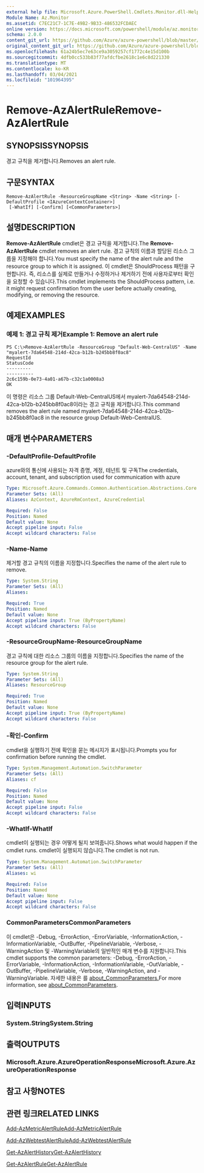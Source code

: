 ```yaml
---
external help file: Microsoft.Azure.PowerShell.Cmdlets.Monitor.dll-Help.xml
Module Name: Az.Monitor
ms.assetid: C7EC21C7-1C7E-49B2-9B33-486532FCDAEC
online version: https://docs.microsoft.com/powershell/module/az.monitor/remove-azalertrule
schema: 2.0.0
content_git_url: https://github.com/Azure/azure-powershell/blob/master/src/Monitor/Monitor/help/Remove-AzAlertRule.md
original_content_git_url: https://github.com/Azure/azure-powershell/blob/master/src/Monitor/Monitor/help/Remove-AzAlertRule.md
ms.openlocfilehash: 61a24b5ec7e63ce9a3059257cf1772c4e15d100b
ms.sourcegitcommit: 4dfb0cc533b83f77afdcfbe2618c1e6c8d221330
ms.translationtype: MT
ms.contentlocale: ko-KR
ms.lasthandoff: 03/04/2021
ms.locfileid: "101964395"
---
```

# <span data-ttu-id="101cb-101">Remove-AzAlertRule</span><span class="sxs-lookup"><span data-stu-id="101cb-101">Remove-AzAlertRule</span></span>

## <span data-ttu-id="101cb-102">SYNOPSIS</span><span class="sxs-lookup"><span data-stu-id="101cb-102">SYNOPSIS</span></span>
<span data-ttu-id="101cb-103">경고 규칙을 제거합니다.</span><span class="sxs-lookup"><span data-stu-id="101cb-103">Removes an alert rule.</span></span>

## <span data-ttu-id="101cb-104">구문</span><span class="sxs-lookup"><span data-stu-id="101cb-104">SYNTAX</span></span>

```
Remove-AzAlertRule -ResourceGroupName <String> -Name <String> [-DefaultProfile <IAzureContextContainer>]
 [-WhatIf] [-Confirm] [<CommonParameters>]
```

## <span data-ttu-id="101cb-105">설명</span><span class="sxs-lookup"><span data-stu-id="101cb-105">DESCRIPTION</span></span>
<span data-ttu-id="101cb-106">**Remove-AzAlertRule** cmdlet은 경고 규칙을 제거합니다.</span><span class="sxs-lookup"><span data-stu-id="101cb-106">The **Remove-AzAlertRule** cmdlet removes an alert rule.</span></span>
<span data-ttu-id="101cb-107">경고 규칙의 이름과 할당된 리소스 그룹을 지정해야 합니다.</span><span class="sxs-lookup"><span data-stu-id="101cb-107">You must specify the name of the alert rule and the resource group to which it is assigned.</span></span>
<span data-ttu-id="101cb-108">이 cmdlet은 ShouldProcess 패턴을 구현합니다. 즉, 리소스를 실제로 만들거나 수정하거나 제거하기 전에 사용자로부터 확인을 요청할 수 있습니다.</span><span class="sxs-lookup"><span data-stu-id="101cb-108">This cmdlet implements the ShouldProcess pattern, i.e. it might request confirmation from the user before actually creating, modifying, or removing the resource.</span></span>

## <span data-ttu-id="101cb-109">예제</span><span class="sxs-lookup"><span data-stu-id="101cb-109">EXAMPLES</span></span>

### <span data-ttu-id="101cb-110">예제 1: 경고 규칙 제거</span><span class="sxs-lookup"><span data-stu-id="101cb-110">Example 1: Remove an alert rule</span></span>
```
PS C:\>Remove-AzAlertRule -ResourceGroup "Default-Web-CentralUS" -Name "myalert-7da64548-214d-42ca-b12b-b245bb8f0ac8"
RequestId                                                                                                    StatusCode
---------                                                                                                    ----------
2c6c159b-0e73-4a01-a67b-c32c1a0008a3                                                                                 OK
```

<span data-ttu-id="101cb-111">이 명령은 리소스 그룹 Default-Web-CentralUS에서 myalert-7da64548-214d-42ca-b12b-b245bb8f0ac8이라는 경고 규칙을 제거합니다.</span><span class="sxs-lookup"><span data-stu-id="101cb-111">This command removes the alert rule named myalert-7da64548-214d-42ca-b12b-b245bb8f0ac8 in the resource group Default-Web-CentralUS.</span></span>

## <span data-ttu-id="101cb-112">매개 변수</span><span class="sxs-lookup"><span data-stu-id="101cb-112">PARAMETERS</span></span>

### <span data-ttu-id="101cb-113">-DefaultProfile</span><span class="sxs-lookup"><span data-stu-id="101cb-113">-DefaultProfile</span></span>
<span data-ttu-id="101cb-114">azure와의 통신에 사용되는 자격 증명, 계정, 테넌트 및 구독</span><span class="sxs-lookup"><span data-stu-id="101cb-114">The credentials, account, tenant, and subscription used for communication with azure</span></span>

```yaml
Type: Microsoft.Azure.Commands.Common.Authentication.Abstractions.Core.IAzureContextContainer
Parameter Sets: (All)
Aliases: AzContext, AzureRmContext, AzureCredential

Required: False
Position: Named
Default value: None
Accept pipeline input: False
Accept wildcard characters: False
```

### <span data-ttu-id="101cb-115">-Name</span><span class="sxs-lookup"><span data-stu-id="101cb-115">-Name</span></span>
<span data-ttu-id="101cb-116">제거할 경고 규칙의 이름을 지정합니다.</span><span class="sxs-lookup"><span data-stu-id="101cb-116">Specifies the name of the alert rule to remove.</span></span>

```yaml
Type: System.String
Parameter Sets: (All)
Aliases:

Required: True
Position: Named
Default value: None
Accept pipeline input: True (ByPropertyName)
Accept wildcard characters: False
```

### <span data-ttu-id="101cb-117">-ResourceGroupName</span><span class="sxs-lookup"><span data-stu-id="101cb-117">-ResourceGroupName</span></span>
<span data-ttu-id="101cb-118">경고 규칙에 대한 리소스 그룹의 이름을 지정합니다.</span><span class="sxs-lookup"><span data-stu-id="101cb-118">Specifies the name of the resource group for the alert rule.</span></span>

```yaml
Type: System.String
Parameter Sets: (All)
Aliases: ResourceGroup

Required: True
Position: Named
Default value: None
Accept pipeline input: True (ByPropertyName)
Accept wildcard characters: False
```

### <span data-ttu-id="101cb-119">-확인</span><span class="sxs-lookup"><span data-stu-id="101cb-119">-Confirm</span></span>
<span data-ttu-id="101cb-120">cmdlet을 실행하기 전에 확인을 묻는 메시지가 표시됩니다.</span><span class="sxs-lookup"><span data-stu-id="101cb-120">Prompts you for confirmation before running the cmdlet.</span></span>

```yaml
Type: System.Management.Automation.SwitchParameter
Parameter Sets: (All)
Aliases: cf

Required: False
Position: Named
Default value: None
Accept pipeline input: False
Accept wildcard characters: False
```

### <span data-ttu-id="101cb-121">-WhatIf</span><span class="sxs-lookup"><span data-stu-id="101cb-121">-WhatIf</span></span>
<span data-ttu-id="101cb-122">cmdlet이 실행되는 경우 어떻게 될지 보여줍니다.</span><span class="sxs-lookup"><span data-stu-id="101cb-122">Shows what would happen if the cmdlet runs.</span></span> <span data-ttu-id="101cb-123">cmdlet이 실행되지 않습니다.</span><span class="sxs-lookup"><span data-stu-id="101cb-123">The cmdlet is not run.</span></span>

```yaml
Type: System.Management.Automation.SwitchParameter
Parameter Sets: (All)
Aliases: wi

Required: False
Position: Named
Default value: None
Accept pipeline input: False
Accept wildcard characters: False
```

### <span data-ttu-id="101cb-124">CommonParameters</span><span class="sxs-lookup"><span data-stu-id="101cb-124">CommonParameters</span></span>
<span data-ttu-id="101cb-125">이 cmdlet은 -Debug, -ErrorAction, -ErrorVariable, -InformationAction, -InformationVariable, -OutBuffer, -PipelineVariable, -Verbose, -WarningAction 및 -WarningVariable의 일반적인 매개 변수를 지원합니다.</span><span class="sxs-lookup"><span data-stu-id="101cb-125">This cmdlet supports the common parameters: -Debug, -ErrorAction, -ErrorVariable, -InformationAction, -InformationVariable, -OutVariable, -OutBuffer, -PipelineVariable, -Verbose, -WarningAction, and -WarningVariable.</span></span> <span data-ttu-id="101cb-126">자세한 내용은 를 [about_CommonParameters.](http://go.microsoft.com/fwlink/?LinkID=113216)</span><span class="sxs-lookup"><span data-stu-id="101cb-126">For more information, see [about_CommonParameters](http://go.microsoft.com/fwlink/?LinkID=113216).</span></span>

## <span data-ttu-id="101cb-127">입력</span><span class="sxs-lookup"><span data-stu-id="101cb-127">INPUTS</span></span>

### <span data-ttu-id="101cb-128">System.String</span><span class="sxs-lookup"><span data-stu-id="101cb-128">System.String</span></span>

## <span data-ttu-id="101cb-129">출력</span><span class="sxs-lookup"><span data-stu-id="101cb-129">OUTPUTS</span></span>

### <span data-ttu-id="101cb-130">Microsoft.Azure.AzureOperationResponse</span><span class="sxs-lookup"><span data-stu-id="101cb-130">Microsoft.Azure.AzureOperationResponse</span></span>

## <span data-ttu-id="101cb-131">참고 사항</span><span class="sxs-lookup"><span data-stu-id="101cb-131">NOTES</span></span>

## <span data-ttu-id="101cb-132">관련 링크</span><span class="sxs-lookup"><span data-stu-id="101cb-132">RELATED LINKS</span></span>

[<span data-ttu-id="101cb-133">Add-AzMetricAlertRule</span><span class="sxs-lookup"><span data-stu-id="101cb-133">Add-AzMetricAlertRule</span></span>](./Add-AzMetricAlertRule.md)

[<span data-ttu-id="101cb-134">Add-AzWebtestAlertRule</span><span class="sxs-lookup"><span data-stu-id="101cb-134">Add-AzWebtestAlertRule</span></span>](./Add-AzWebtestAlertRule.md)

[<span data-ttu-id="101cb-135">Get-AzAlertHistory</span><span class="sxs-lookup"><span data-stu-id="101cb-135">Get-AzAlertHistory</span></span>](./Get-AzAlertHistory.md)

[<span data-ttu-id="101cb-136">Get-AzAlertRule</span><span class="sxs-lookup"><span data-stu-id="101cb-136">Get-AzAlertRule</span></span>](./Get-AzAlertRule.md)



